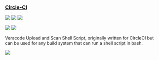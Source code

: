 ### [Circle-CI](https://github.com/unregistered436/veracode-integrations/tree/master/shell-script)

![](https://img.shields.io/github/stars/unregistered436/veracode-integrations.svg?style=social)
![](https://img.shields.io/github/forks/unregistered436/veracode-integrations.svg?style=social)
![](https://img.shields.io/github/watchers/unregistered436/veracode-integrations.svg?style=social)

![](https://img.shields.io/github/languages/top/unregistered436/veracode-integrations)
![](https://img.shields.io/github/contributors/unregistered436/veracode-integrations)

Veracode Upload and Scan Shell Script, originally written for CircleCI but can be used for any build system that can run a shell script in bash.

[![](https://img.shields.io/github/followers/unregistered436?label=unregistered436&style=social)](https://github/unregistered436)
